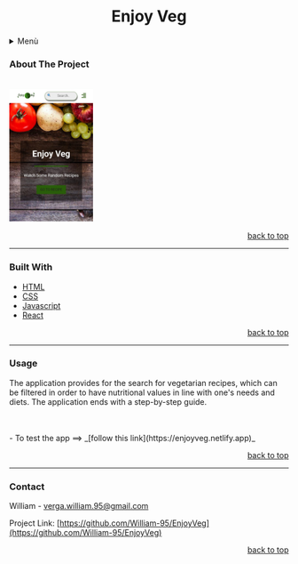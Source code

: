 # <h1 align=center><a name="0">**Enjoy Veg**</a></h1>

<details>
  <summary>Menù</summary>
 <ol>
   <li><a href="#1">About The Project</a></li>
  <li><a href="#2">Built With</a></li>
  <li><a href="#3">Usage</a></li>
  <li><a href="#4">Contact</a></li>
 </ol>
</details>

### <a name="1">About The Project</a>
<br/>
<img src="src\img\screenHome.jpg" width="30%">

<p align=right><a href="#0">back to top</a></p>

---

### <a name="2">Built With</a>

- [HTML](https://www.w3schools.com/html/html_intro.asp)
- [CSS](https://www.w3schools.com/css/css_intro.asp)
- [Javascript](https://www.javascript.com/)
- [React](https://reactjs.org/)

<p align=right><a href="#0">back to top</a></p>

---

### <a name="3">Usage</a>

The application provides for the search for vegetarian recipes, which can be filtered in order to have nutritional values in line with one's needs and diets.
The application ends with a step-by-step guide.


<br/>
<br/>
- To test the app ==>
_[follow this link](https://enjoyveg.netlify.app)_

<p align=right><a href="#0">back to top</a></p>

---

### <a name="4">Contact</a>

William - verga.william.95@gmail.com

Project Link: [https://github.com/William-95/EnjoyVeg](https://github.com/William-95/EnjoyVeg)

<p align=right><a href="#0">back to top</a></p>

 
